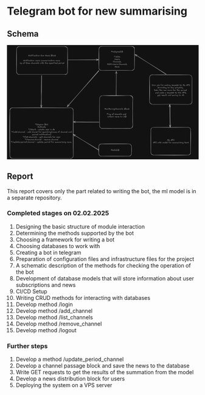 # Telegram bot for new summarising

## Schema
![img_1.png](docs/readme/img_1.png)

## Report
This report covers only the part related to writing the bot, the ml model is in a separate repository.

### Completed stages on 02.02.2025
1. Designing the basic structure of module interaction
2. Determining the methods supported by the bot
3. Choosing a framework for writing a bot
4. Choosing databases to work with 
5. Creating a bot in telegram 
6. Preparation of configuration files and infrastructure files for the project 
7. A schematic description of the methods for checking the operation of the bot 
8. Development of database models that will store information about user subscriptions and news 
9. CI/CD Setup 
10. Writing CRUD methods for interacting with databases 
11. Develop method /login 
12. Develop method /add_channel
13. Develop method /list_channels
14. Develop method /remove_channel
15. Develop method /logout

### Further steps
1. Develop a method /update_period_channel 
2. Develop a channel passage block and save the news to the database 
3. Write GET requests to get the results of the summation from the model 
4. Develop a news distribution block for users 
5. Deploying the system on a VPS server
